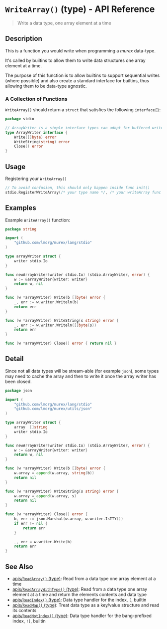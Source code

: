 # `WriteArray()` (type) - API Reference

> Write a data type, one array element at a time

## Description

This is a function you would write when programming a _murex_ data-type.

It's called by builtins to allow them to write data structures one array
element at a time.

The purpose of this function is to allow builtins to support sequential writes
(where possible) and also create a standard interface for builtins, thus
allowing them to be data-type agnostic.

### A Collection of Functions

`WriteArray()` should return a `struct` that satisfies the following
`interface{}`:

```go
package stdio

// ArrayWriter is a simple interface types can adopt for buffered writes of formatted arrays in structured types (eg JSON)
type ArrayWriter interface {
	Write([]byte) error
	WriteString(string) error
	Close() error
}
```

## Usage

Registering your `WriteArray()`

```go
// To avoid confusion, this should only happen inside func init()
stdio.RegisterWriteArray(/* your type name */, /* your writeArray func */)
```

## Examples

Example `WriteArray()` function:

```go
package string

import (
	"github.com/lmorg/murex/lang/stdio"
)

type arrayWriter struct {
	writer stdio.Io
}

func newArrayWriter(writer stdio.Io) (stdio.ArrayWriter, error) {
	w := &arrayWriter{writer: writer}
	return w, nil
}

func (w *arrayWriter) Write(b []byte) error {
	_, err := w.writer.Writeln(b)
	return err
}

func (w *arrayWriter) WriteString(s string) error {
	_, err := w.writer.Writeln([]byte(s))
	return err
}

func (w *arrayWriter) Close() error { return nil }
```

## Detail

Since not all data types will be stream-able (for example `json`), some types
may need to cache the array and then to write it once the array writer has been
closed.

```go
package json

import (
	"github.com/lmorg/murex/lang/stdio"
	"github.com/lmorg/murex/utils/json"
)

type arrayWriter struct {
	array  []string
	writer stdio.Io
}

func newArrayWriter(writer stdio.Io) (stdio.ArrayWriter, error) {
	w := &arrayWriter{writer: writer}
	return w, nil
}

func (w *arrayWriter) Write(b []byte) error {
	w.array = append(w.array, string(b))
	return nil
}

func (w *arrayWriter) WriteString(s string) error {
	w.array = append(w.array, s)
	return nil
}

func (w *arrayWriter) Close() error {
	b, err := json.Marshal(w.array, w.writer.IsTTY())
	if err != nil {
		return err
	}

	_, err = w.writer.Write(b)
	return err
}
```

## See Also

* [apis/`ReadArray()` (type)](../apis/ReadArray.md):
  Read from a data type one array element at a time
* [apis/`ReadArrayWithType()` (type)](../apis/ReadArrayWithType.md):
  Read from a data type one array element at a time and return the elements contents and data type
* [apis/`ReadIndex()` (type)](../apis/ReadIndex.md):
  Data type handler for the index, `[`, builtin
* [apis/`ReadMap()` (type)](../apis/ReadMap.md):
  Treat data type as a key/value structure and read its contents
* [apis/`ReadNotIndex()` (type)](../apis/ReadNotIndex.md):
  Data type handler for the bang-prefixed index, `![`, builtin